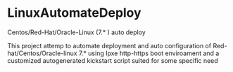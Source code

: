 # LinuxAutomateDeploy
Centos/Red-Hat/Oracle-Linux  (7.* ) auto deploy 

This project attemp to automate deployment and auto configuration of Red-hat/Centos/Oracle-linux 7.* using Ipxe http-https boot enviroament and a customized autogenerated kickstart script suited for some specific need
